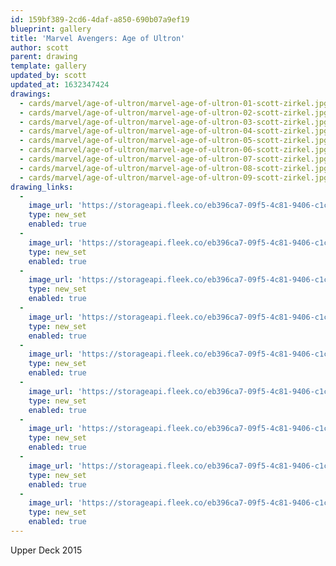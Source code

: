 ```yaml
---
id: 159bf389-2cd6-4daf-a850-690b07a9ef19
blueprint: gallery
title: 'Marvel Avengers: Age of Ultron'
author: scott
parent: drawing
template: gallery
updated_by: scott
updated_at: 1632347424
drawings:
  - cards/marvel/age-of-ultron/marvel-age-of-ultron-01-scott-zirkel.jpg
  - cards/marvel/age-of-ultron/marvel-age-of-ultron-02-scott-zirkel.jpg
  - cards/marvel/age-of-ultron/marvel-age-of-ultron-03-scott-zirkel.jpg
  - cards/marvel/age-of-ultron/marvel-age-of-ultron-04-scott-zirkel.jpg
  - cards/marvel/age-of-ultron/marvel-age-of-ultron-05-scott-zirkel.jpg
  - cards/marvel/age-of-ultron/marvel-age-of-ultron-06-scott-zirkel.jpg
  - cards/marvel/age-of-ultron/marvel-age-of-ultron-07-scott-zirkel.jpg
  - cards/marvel/age-of-ultron/marvel-age-of-ultron-08-scott-zirkel.jpg
  - cards/marvel/age-of-ultron/marvel-age-of-ultron-09-scott-zirkel.jpg
drawing_links:
  -
    image_url: 'https://storageapi.fleek.co/eb396ca7-09f5-4c81-9406-c1cbd592a5ac-bucket/scottzirkel.com/containers/drawings/cards/marvel/age-of-ultron/marvel-age-of-ultron-01-scott-zirkel.jpg'
    type: new_set
    enabled: true
  -
    image_url: 'https://storageapi.fleek.co/eb396ca7-09f5-4c81-9406-c1cbd592a5ac-bucket/scottzirkel.com/containers/drawings/cards/marvel/age-of-ultron/marvel-age-of-ultron-02-scott-zirkel.jpg'
    type: new_set
    enabled: true
  -
    image_url: 'https://storageapi.fleek.co/eb396ca7-09f5-4c81-9406-c1cbd592a5ac-bucket/scottzirkel.com/containers/drawings/cards/marvel/age-of-ultron/marvel-age-of-ultron-03-scott-zirkel.jpg'
    type: new_set
    enabled: true
  -
    image_url: 'https://storageapi.fleek.co/eb396ca7-09f5-4c81-9406-c1cbd592a5ac-bucket/scottzirkel.com/containers/drawings/cards/marvel/age-of-ultron/marvel-age-of-ultron-04-scott-zirkel.jpg'
    type: new_set
    enabled: true
  -
    image_url: 'https://storageapi.fleek.co/eb396ca7-09f5-4c81-9406-c1cbd592a5ac-bucket/scottzirkel.com/containers/drawings/cards/marvel/age-of-ultron/marvel-age-of-ultron-05-scott-zirkel.jpg'
    type: new_set
    enabled: true
  -
    image_url: 'https://storageapi.fleek.co/eb396ca7-09f5-4c81-9406-c1cbd592a5ac-bucket/scottzirkel.com/containers/drawings/cards/marvel/age-of-ultron/marvel-age-of-ultron-06-scott-zirkel.jpg'
    type: new_set
    enabled: true
  -
    image_url: 'https://storageapi.fleek.co/eb396ca7-09f5-4c81-9406-c1cbd592a5ac-bucket/scottzirkel.com/containers/drawings/cards/marvel/age-of-ultron/marvel-age-of-ultron-07-scott-zirkel.jpg'
    type: new_set
    enabled: true
  -
    image_url: 'https://storageapi.fleek.co/eb396ca7-09f5-4c81-9406-c1cbd592a5ac-bucket/scottzirkel.com/containers/drawings/cards/marvel/age-of-ultron/marvel-age-of-ultron-08-scott-zirkel.jpg'
    type: new_set
    enabled: true
  -
    image_url: 'https://storageapi.fleek.co/eb396ca7-09f5-4c81-9406-c1cbd592a5ac-bucket/scottzirkel.com/containers/drawings/cards/marvel/age-of-ultron/marvel-age-of-ultron-09-scott-zirkel.jpg'
    type: new_set
    enabled: true
---
```

Upper Deck 2015